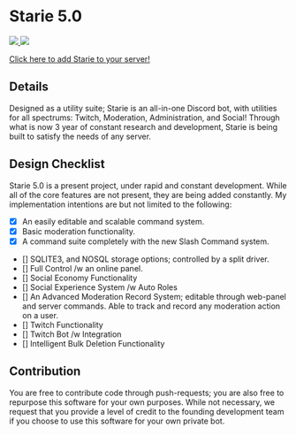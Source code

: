 # Starie 5.0
<div class="center">
  <a href="https://discord.gg/wG826KK">
    <img src="https://discordapp.com/api/guilds/606926504424767488/embed.png">
  </a>
    <img src="https://github.com/matthe815/starie/workflows/Node.js%20CI/badge.svg">
</div>

<a href="https://discord.com/api/oauth2/authorize?client_id=279451341909262337&permissions=11398&scope=bot%20applications.commands">Click here to add Starie to your server!</a>

## Details
Designed as a utility suite; Starie is an all-in-one Discord bot, with utilities for all spectrums: Twitch, Moderation, Administration, and Social! Through what is now 3 year of constant research and development, Starie is being built to satisfy the needs of any server.

## Design Checklist
Starie 5.0 is a present project, under rapid and constant development. While all of the core features are not present, they are being added constantly.
My implementation intentions are but not limited to the following:

- [X] An easily editable and scalable command system.
- [X] Basic moderation functionality.
- [X] A command suite completely with the new Slash Command system.
- [] SQLITE3, and NOSQL storage options; controlled by a split driver.
- [] Full Control /w an online panel.
- [] Social Economy Functionality
- [] Social Experience System /w Auto Roles
- [] An Advanced Moderation Record System; editable through web-panel and server commands. Able to track and record any moderation action on a user.
- [] Twitch Functionality
- [] Twitch Bot /w Integration
- [] Intelligent Bulk Deletion Functionality

## Contribution
You are free to contribute code through push-requests; you are also free to repurpose this software for your own purposes. While not necessary, we request that you provide a level of credit to the founding development team if you choose to use this software for your own private bot.
